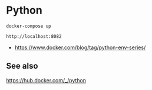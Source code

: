 # Python

    docker-compose up

    http://localhost:8082


- https://www.docker.com/blog/tag/python-env-series/

## See also

https://hub.docker.com/_/python